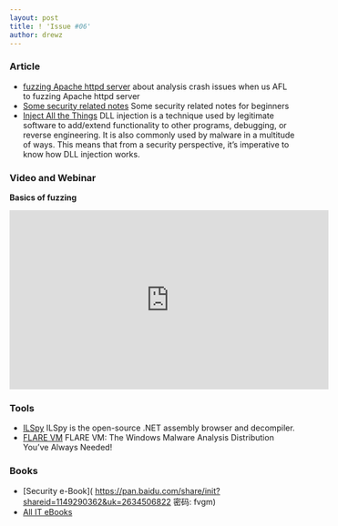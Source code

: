 ```yaml
---
layout: post
title: ! 'Issue #06'
author: drewz
---
```



### Article
- [fuzzing Apache httpd server](https://animal0day.blogspot.co.uk/2017/07/from-fuzzing-apache-httpd-server-to-cve.html) about analysis crash issues when us AFL to fuzzing Apache httpd server
- [Some security related notes](https://github.com/jaybosamiya/security-notes) Some security related notes for beginners
- [Inject All the Things](http://blog.deniable.org/blog/2017/07/16/inject-all-the-things/) DLL injection is a technique used by legitimate software to add/extend functionality to other programs, debugging, or reverse engineering. It is also commonly used by malware in a multitude of ways. This means that from a security perspective, it’s imperative to know how DLL injection works.

### Video and Webinar
**Basics of fuzzing** 
<iframe width="560" height="315" src="https://www.youtube.com/embed/BrDujogxYSk" frameborder="0" allowfullscreen></iframe>

### Tools
- [ILSpy](https://github.com/icsharpcode/ILSpy) ILSpy is the open-source .NET assembly browser and decompiler.
- [FLARE VM](https://www.fireeye.com/blog/threat-research/2017/07/flare-vm-the-windows-malware.html) FLARE VM: The Windows Malware Analysis Distribution You’ve Always Needed!


### Books
- [Security e-Book]( https://pan.baidu.com/share/init?shareid=1149290362&uk=2634506822 密码: fvgm)
- [All IT eBooks](http://www.allitebooks.com/)
